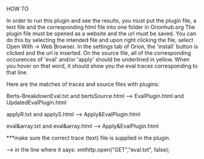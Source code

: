 HOW TO

In order to run this plugin and see the results, you must put the plugin file, a text file and the corresponding html file into one folder in Orionhub.org
The plugin file must be opened as a website and the url must be saved. You can do this by selecting the intended file and upon right clicking the file, select Open With -> Web Browser.
In the settings tab of Orion, the 'install' button is clicked and the url is inserted. On the source file, all of the corresponding occurences of 'eval' and/or 'apply' should be underlined in yellow. When you hover on that word, it should show you the eval traces corresponding to that line.

Here are the matches of traces and source files with plugins:

Berts-BreakdownEval.txt and bertsSource.html --> EvalPlugin.html and UpdatedEvalPlugin.html 

applyR.txt and applyS.html --> Apply&EvalPlugin.html

eval&array.txt and eval&array.html --> Apply&EvalPlugin.html

***make sure the correct trace (text) file is supplied in the plugin.

--> in the line where it says: xmlhttp.open("GET","eval.txt", false); 
